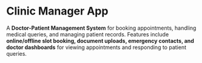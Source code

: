 # Clinic Manager App

A **Doctor-Patient Management System** for booking appointments, handling medical queries, and managing patient records. Features include **online/offline slot booking, document uploads, emergency contacts, and doctor dashboards** for viewing appointments and responding to patient queries.

